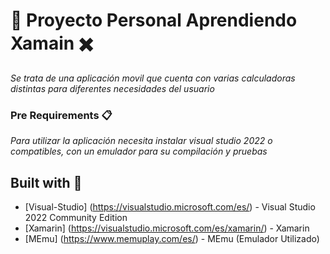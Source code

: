 # 👋 Proyecto Personal Aprendiendo Xamain ✖️
_Se trata de una aplicación movil que cuenta con varias calculadoras distintas para diferentes necesidades del usuario_

### Pre Requirements 📋

_Para utilizar la aplicación necesita instalar visual studio 2022 o compatibles, con un emulador para su compilación y pruebas_

## Built with 👷
* [Visual-Studio] (https://visualstudio.microsoft.com/es/) - Visual Studio 2022 Community Edition
* [Xamarin] (https://visualstudio.microsoft.com/es/xamarin/) - Xamarin
* [MEmu] (https://www.memuplay.com/es/) - MEmu (Emulador Utilizado)
